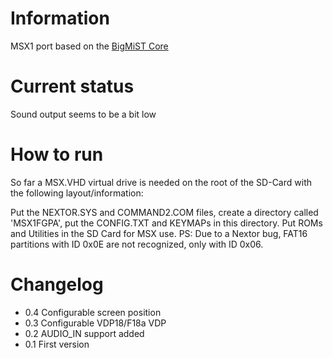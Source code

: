 # Information
MSX1 port based on the [BigMiST Core](https://github.com/BigMist/msx1fpga)
# Current status
Sound output seems to be a bit low
# How to run
So far a MSX.VHD virtual drive is needed on the root of the SD-Card with the following layout/information:

Put the NEXTOR.SYS and COMMAND2.COM files, create a directory called 'MSX1FGPA', put the CONFIG.TXT and KEYMAPs in this directory. Put ROMs and Utilities in the SD Card for MSX use. PS: Due to a Nextor bug, FAT16 partitions with ID 0x0E are not recognized, only with ID 0x06.
# Changelog
- 0.4 Configurable screen position
- 0.3 Configurable VDP18/F18a VDP
- 0.2 AUDIO_IN support added
- 0.1 First version
